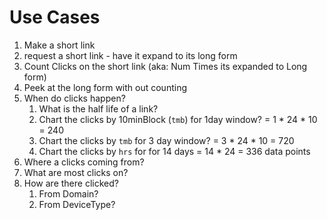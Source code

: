 Use Cases
=========

1. Make a short link
1. request a short link - have it expand to its long form
1. Count Clicks on the short link (aka: Num Times its expanded to Long form)
1. Peek at the long form with out counting
1. When do clicks happen?
    1. What is the half life of a link?
    1. Chart the clicks by 10minBlock (`tmb`) for 1day window?  = 1 * 24 * 10 = 240
    1. Chart the clicks by `tmb` for 3 day window?              = 3 * 24 * 10 = 720
    1. Chart the clicks by `hrs` for for 14 days                = 14 * 24 = 336 data points
1. Where a clicks coming from?
1. What are most clicks on?
1. How are there clicked?
    1. From Domain?
    1. From DeviceType?
